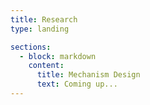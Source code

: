 ```yaml
---
title: Research
type: landing

sections:
  - block: markdown
    content:
      title: Mechanism Design
      text: Coming up...
---
```

